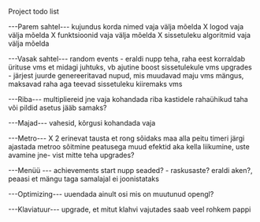 Project todo list

---Parem sahtel---
kujundus korda
nimed vaja välja mõelda
X logod vaja välja mõelda
X funktsioonid vaja välja mõelda
X sissetuleku algoritmid vaja välja mõelda

---Vasak sahtel---
random events - eraldi nupp teha, raha eest korraldab ürituse vms et midagi juhtuks, vb ajutine boost sissetulekule vms
upgrades - järjest juurde genereeritavad nupud, mis muudavad maju vms mängus, maksavad raha aga teevad sissetuleku kiiremaks vms

---Riba---
multipliereid jne vaja kohandada
riba kastidele rahaühikud taha või pildid
asetus jääb samaks?

---Majad---
vahesid, kõrgusi kohandada vaja

---Metro---
X 2 erinevat tausta et rong sõidaks maa alla peitu
timeri järgi ajastada metroo sõitmine peatusega
muud efektid aka kella liikumine, uste avamine jne- vist mitte teha
upgrades?

---Menüü ---
achievements
start nupp
seaded? - raskusaste?
eraldi aken?, peaasi et mängu taga samalajal ei joonistataks

---Optimizing---
uuendada ainult osi mis on muutunud
opengl?

---Klaviatuur---
upgrade, et mitut klahvi vajutades saab veel rohkem pappi